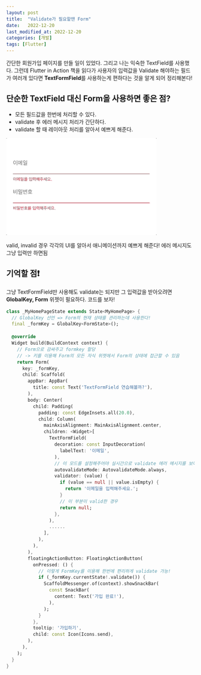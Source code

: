 ```yaml
---
layout: post
title:  "Validate가 필요할땐 Form"
date:   2022-12-20
last_modified_at: 2022-12-20
categories: [개발]
tags: [Flutter]
---
```


간단한 회원가입 페이지를 만들 일이 있었다. 그리고 나는 익숙한 TextField를 사용했다.
그런데 Flutter in Action 책을 읽다가 사용자의 입력값을 Validate 해야하는 필드가 여러개 있다면
**TextFormField**를 사용하는게 편하다는 것을 알게 되어 정리해본다!

## 단순한 TextField 대신 Form을 사용하면 좋은 점?
- 모든 필드값을 한번에 처리할 수 있다.
- validate 후 에러 메시지 처리가 간단하다.
- validate 할 때 레이아웃 처리를 알아서 예쁘게 해준다.

![스크린샷](../assets/images/textFormField.gif)

valid, invalid 경우 각각의 UI를 알아서 애니메이션까지 예쁘게 해준다!
에러 메시지도 그냥 입력만 하면됨

## 기억할 점❗️
그냥 TextFormField만 사용해도 validate는 되지만 그 입력값을 받아오려면
**GlobalKey, Form** 위젯이 필요하다. 
코드를 보자!

```dart
class _MyHomePageState extends State<MyHomePage> {
  // GlobalKey 선언 => Form의 현재 상태를 관리하는데 사용한다!
  final _formKey = GlobalKey<FormState>();

  @override
  Widget build(BuildContext context) {
    // Form으로 감싸주고 formkey 할당
    // -> 키를 이용해 Form의 모든 자식 위젯에서 Form의 상태에 접근할 수 있음
    return Form(
      key: _formKey,
      child: Scaffold(
        appBar: AppBar(
          title: const Text('TextFormField 연습해볼까?'),
        ),
        body: Center(
          child: Padding(
            padding: const EdgeInsets.all(20.0),
            child: Column(
              mainAxisAlignment: MainAxisAlignment.center,
              children: <Widget>[
                TextFormField(
                  decoration: const InputDecoration(
                    labelText: '이메일',
                  ),
                  // 이 모드를 설정해주어야 실시간으로 validate 에러 메시지를 보여준다!
                  autovalidateMode: AutovalidateMode.always,
                  validator: (value) {
                    if (value == null || value.isEmpty) {
                      return '이메일을 입력해주세요.';
                    }
                    // 이 부분이 valid한 경우
                    return null;
                  },
                ),
                ......
              ],
            ),
          ),
        ),
        floatingActionButton: FloatingActionButton(
          onPressed: () {
            // 이렇게 FormKey를 이용해 한번에 편리하게 validate 가능!
            if (_formKey.currentState!.validate()) {
              ScaffoldMessenger.of(context).showSnackBar(
                const SnackBar(
                  content: Text('가입 완료!'),
                ),
              );
            }
          },
          tooltip: '가입하기',
          child: const Icon(Icons.send),
        ),
      ),
    );
  }
}
```









